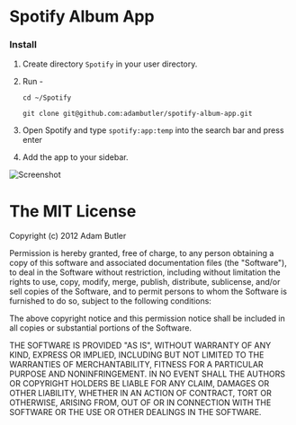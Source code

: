 # Spotify Album App

### Install

1. Create directory `Spotify` in your user directory.

2. Run -

	`cd ~/Spotify`
	
	`git clone git@github.com:adambutler/spotify-album-app.git`
	
3. Open Spotify and type `spotify:app:temp` into the search bar and press enter

4. Add the app to your sidebar.

![Screenshot](http://f.cl.ly/items/3M3T0B1d2p3B1843472t/Screen%20Shot%202012-11-21%20at%2013.28.06.png) 


The MIT License
===============

Copyright (c) 2012 Adam Butler

Permission is hereby granted, free of charge, to any person obtaining a copy
of this software and associated documentation files (the "Software"), to deal
in the Software without restriction, including without limitation the rights
to use, copy, modify, merge, publish, distribute, sublicense, and/or sell
copies of the Software, and to permit persons to whom the Software is
furnished to do so, subject to the following conditions:

The above copyright notice and this permission notice shall be included in
all copies or substantial portions of the Software.

THE SOFTWARE IS PROVIDED "AS IS", WITHOUT WARRANTY OF ANY KIND, EXPRESS OR
IMPLIED, INCLUDING BUT NOT LIMITED TO THE WARRANTIES OF MERCHANTABILITY,
FITNESS FOR A PARTICULAR PURPOSE AND NONINFRINGEMENT. IN NO EVENT SHALL THE
AUTHORS OR COPYRIGHT HOLDERS BE LIABLE FOR ANY CLAIM, DAMAGES OR OTHER
LIABILITY, WHETHER IN AN ACTION OF CONTRACT, TORT OR OTHERWISE, ARISING FROM,
OUT OF OR IN CONNECTION WITH THE SOFTWARE OR THE USE OR OTHER DEALINGS IN
THE SOFTWARE.